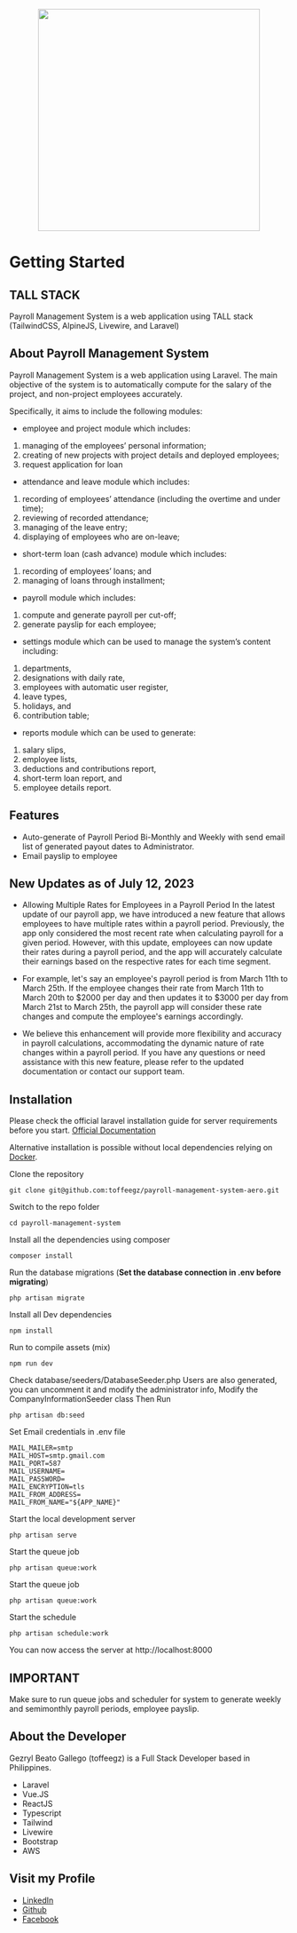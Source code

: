 <p align="center"><img src="https://i.im.ge/2022/04/25/lvswsy.png" width="400"></p>


# Getting Started
## TALL STACK
Payroll Management System is a web application using TALL stack (TailwindCSS, AlpineJS, Livewire, and Laravel)

## About Payroll Management System

Payroll Management System is a web application using Laravel. The main objective of the system is to automatically compute for the salary of the project, and non-project employees accurately. 

Specifically, it aims to include the following modules:
-	employee and project module which includes:
1.	managing of the employees’ personal information;
2.	creating of new projects with project details and deployed employees; 
3.	request application for loan
-	attendance and leave module which includes:
1.	recording of employees’ attendance (including the overtime and under time);
2.	reviewing of recorded attendance;
3.	managing of the leave entry;
4.	displaying of employees who are on-leave;
-	short-term loan (cash advance) module which includes:
1.	recording of employees’ loans; and
2.	managing of loans through installment;
-	payroll module which includes:
1.	compute and generate payroll per cut-off;
2.	generate payslip for each employee; 
-	settings module which can be used to manage the system’s content including:
1.	departments, 
2.	designations with daily rate, 
3.	employees with automatic user register,
4.	leave types,
5.	holidays, and 
6.	contribution table;
-	reports module which can be used to generate: 
1.	salary slips,
2.	employee lists,
3.	deductions and contributions report,
4.	short-term loan report, and
5.	employee details report.

## Features
- Auto-generate of Payroll Period Bi-Monthly and Weekly with send email list of generated payout dates to Administrator.
- Email payslip to employee

## New Updates as of July 12, 2023
- Allowing Multiple Rates for Employees in a Payroll Period
In the latest update of our payroll app, we have introduced a new feature that allows employees to have multiple rates within a payroll period. Previously, the app only considered the most recent rate when calculating payroll for a given period. However, with this update, employees can now update their rates during a payroll period, and the app will accurately calculate their earnings based on the respective rates for each time segment.

- For example, let's say an employee's payroll period is from March 11th to March 25th. If the employee changes their rate from March 11th to March 20th to $2000 per day and then updates it to $3000 per day from March 21st to March 25th, the payroll app will consider these rate changes and compute the employee's earnings accordingly.

- We believe this enhancement will provide more flexibility and accuracy in payroll calculations, accommodating the dynamic nature of rate changes within a payroll period. If you have any questions or need assistance with this new feature, please refer to the updated documentation or contact our support team.

## Installation

Please check the official laravel installation guide for server requirements before you start. [Official Documentation](https://laravel.com/docs/5.4/installation#installation)

Alternative installation is possible without local dependencies relying on [Docker](#docker). 

Clone the repository

    git clone git@github.com:toffeegz/payroll-management-system-aero.git

Switch to the repo folder

    cd payroll-management-system

Install all the dependencies using composer

    composer install

Run the database migrations (**Set the database connection in .env before migrating**)

    php artisan migrate

Install all Dev dependencies 

    npm install

Run to compile assets (mix)

    npm run dev

Check database/seeders/DatabaseSeeder.php 
Users are also generated, you can uncomment it and modify the administrator info,
Modify the CompanyInformationSeeder class
Then Run

    php artisan db:seed

Set Email credentials in .env file

    MAIL_MAILER=smtp
    MAIL_HOST=smtp.gmail.com
    MAIL_PORT=587
    MAIL_USERNAME=
    MAIL_PASSWORD=
    MAIL_ENCRYPTION=tls
    MAIL_FROM_ADDRESS=
    MAIL_FROM_NAME="${APP_NAME}"

Start the local development server

    php artisan serve
    
Start the queue job

    php artisan queue:work
    
Start the queue job

    php artisan queue:work
    
Start the schedule

    php artisan schedule:work
    
You can now access the server at http://localhost:8000

## IMPORTANT
Make sure to run queue jobs and scheduler for system to generate weekly and semimonthly payroll periods, employee payslip.

## About the Developer

Gezryl Beato Gallego (toffeegz) is a Full Stack Developer based in Philippines. 
- Laravel
- Vue.JS
- ReactJS
- Typescript
- Tailwind
- Livewire
- Bootstrap
- AWS

## Visit my Profile
- [LinkedIn](https://www.linkedin.com/in/gezryl-clariz-beato-078312139/)
- [Github](https://github.com/toffeegz)
- [Facebook](https://www.facebook.com/toffeegz/)
